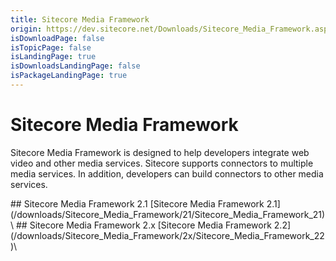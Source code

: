 ```yaml
---
title: Sitecore Media Framework
origin: https://dev.sitecore.net/Downloads/Sitecore_Media_Framework.aspx
isDownloadPage: false
isTopicPage: false
isLandingPage: true
isDownloadsLandingPage: false
isPackageLandingPage: true
---
```


# Sitecore Media Framework

Sitecore Media Framework is designed to help developers integrate web video and other media services. Sitecore supports connectors to multiple media services. In addition, developers can build connectors to other media services.

<Card variant='outlineRaised' px={0} mb={8}>
<CardHeader>
## Sitecore Media Framework 2.1
</CardHeader>
<CardBody>
[Sitecore Media Framework 2.1](/downloads/Sitecore_Media_Framework/21/Sitecore_Media_Framework_21)\

</CardBody>          
</Card>
<Card variant='outlineRaised' px={0} mb={8}>
<CardHeader>
## Sitecore Media Framework 2.x
</CardHeader>
<CardBody>
[Sitecore Media Framework 2.2](/downloads/Sitecore_Media_Framework/2x/Sitecore_Media_Framework_22)\

</CardBody>          
</Card>